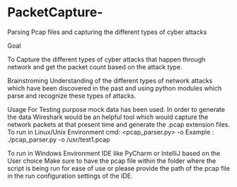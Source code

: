 # PacketCapture-
Parsing Pcap files and capturing the different types of cyber attacks 

Goal 

To Capture the different types of cyber attacks that happen through network and get the packet count based on the attack type. 

Brainstroming 
Understanding of the different types of network attacks which have been discovered in the past and using python modules which parse and recognize these types of attacks.

Usage 
For Testing purpose mock data has been used.
In order to generate the data Wireshark would be an helpful tool which would capture the network packets at that present time and generate the .pcap extension files. 
To run in Linux/Unix Environment 
cmd: <pcap_parser.py> -o <pcap file with the path  > 
Example : ./pcap_parser.py -o /usr/test1.pcap

To run in Windows Environment 
IDE like PyCharm or IntelliJ based on the User choice 
Make sure to have the pcap file within the folder where the script is being run for ease of use or please provide the path of the pcap file in the run configuration settings of the IDE. 
